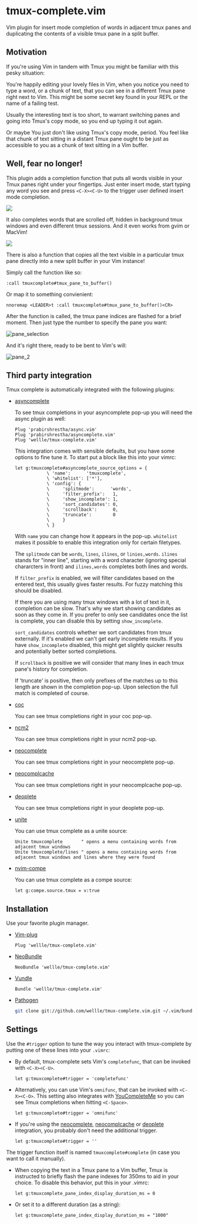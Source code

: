 # tmux-complete.vim

Vim plugin for insert mode completion of words in adjacent tmux panes and
duplicating the contents of a visible tmux pane in a split buffer.

## Motivation

If you're using Vim in tandem with Tmux you might be familiar with this pesky
situation:

You're happily editing your lovely files in Vim, when you notice you need to
type a word, or a chunk of text, that you can see in a different Tmux pane
right next to Vim. This might be some secret key found in your REPL or the name
of a failing test.

Usually the interesting text is too short, to warrant switching panes and going
into Tmux's copy mode, so you end up typing it out again.

Or maybe You just don't like using Tmux's copy mode, period. You feel like that
chunk of text sitting in a distant Tmux pane ought to be just as accessible to
you as a chunk of text sitting in a Vim buffer.

## Well, fear no longer!

This plugin adds a completion function that puts all words visible in your Tmux
panes right under your fingertips. Just enter insert mode, start typing any
word you see and press `<C-X><C-U>` to the trigger user defined insert mode
completion.

![][example]

It also completes words that are scrolled off, hidden in background tmux
windows and even different tmux sessions. And it even works from gvim or
MacVim!

![][gvim]

[example]: https://raw.githubusercontent.com/wellle/images/master/tmux-complete-example.png
[gvim]: https://raw.githubusercontent.com/wellle/images/master/gvim-complete.png

There is also a function that copies all the text visible in a particular tmux
pane directly into a new split buffer in your Vim instance!

Simply call the function like so:

```vim
:call tmuxcomplete#tmux_pane_to_buffer()
```

 Or map it to something convienient:

```vim
nnoremap <LEADER>t :call tmuxcomplete#tmux_pane_to_buffer()<CR>
```

After the function is called, the tmux pane indices are flashed for a brief moment. Then just type the number to specify the pane you want:

![pane_selection](https://user-images.githubusercontent.com/52209396/148301300-c4b002d6-6362-4e81-b1a0-52277088a51c.jpg)


And it's right there, ready to be bent to Vim's will:

![pane_2](https://user-images.githubusercontent.com/52209396/148301308-2f8db950-498c-442c-84e4-d354f94dbcec.jpg)

## Third party integration

Tmux complete is automatically integrated with the following plugins:

- [asyncomplete](https://github.com/prabirshrestha/asyncomplete.vim)

    To see tmux completions in your asyncomplete pop-up you will need the async
    plugin as well:

    ```vim
    Plug 'prabirshrestha/async.vim'
    Plug 'prabirshrestha/asyncomplete.vim'
    Plug 'wellle/tmux-complete.vim'
    ```

    This integration comes with sensible defaults, but you have some options to
    fine tune it. To start put a block like this into your vimrc:

    ```vim
    let g:tmuxcomplete#asyncomplete_source_options = {
                \ 'name':      'tmuxcomplete',
                \ 'whitelist': ['*'],
                \ 'config': {
                \     'splitmode':      'words',
                \     'filter_prefix':   1,
                \     'show_incomplete': 1,
                \     'sort_candidates': 0,
                \     'scrollback':      0,
                \     'truncate':        0
                \     }
                \ }
    ```

    With `name` you can change how it appears in the pop-up. `whitelist` makes
    it possible to enable this integration only for certain filetypes.

    The `splitmode` can be `words`, `lines`, `ilines`, or `linies,words`.
    `ilines` stands for "inner line", starting with a word character (ignoring
    special chararcters in front) and `ilines,words` completes both lines and
    words.

    If `filter_prefix` is enabled, we will filter candidates based on the
    entered text, this usually gives faster results. For fuzzy matching this
    should be disabled.

    If there you are using many tmux windows with a lot of text in it,
    completion can be slow. That's why we start showing candidates as soon as
    they come in. If you prefer to only see candidates once the list is
    complete, you can disable this by setting `show_incomplete`.

    `sort_candidates` controls whether we sort candidates from tmux externally.
    If it's enabled we can't get early incomplete results. If you have
    `show_incomplete` disabled, this might get slightly quicker results and
    potentially better sorted completions.

    If `scrollback` is positive we will consider that many lines in each tmux
    pane's history for completion.

    If 'truncate' is positive, then only prefixes of the matches up to this
    length are shown in the completion pop-up. Upon selection the full match is
    completed of course.

- [coc](https://github.com/neoclide/coc.nvim)

    You can see tmux completions right in your coc pop-up.

- [ncm2](https://github.com/ncm2/ncm2)

    You can see tmux completions right in your ncm2 pop-up.

- [neocomplete](https://github.com/Shougo/neocomplete.vim)

    You can see tmux completions right in your neocomplete pop-up.

- [neocomplcache](https://github.com/Shougo/neocomplcache.vim)

    You can see tmux completions right in your neocomplcache pop-up.

- [deoplete](https://github.com/Shougo/deoplete.nvim)

    You can see tmux completions right in your deoplete pop-up.

- [unite](https://github.com/Shougo/unite.vim)

    You can use tmux complete as a unite source:

    ```vim
    Unite tmuxcomplete       " opens a menu containing words from adjacent tmux windows
    Unite tmuxcomplete/lines " opens a menu containing words from adjacent tmux windows and lines where they were found
    ```

- [nvim-compe](https://github.com/hrsh7th/nvim-compe)

    You can use tmux complete as a compe source:

    ```vim
    let g:compe.source.tmux = v:true
    ```

## Installation

Use your favorite plugin manager.

- [Vim-plug][vim-plug]

    ```vim
    Plug 'wellle/tmux-complete.vim'
    ```

- [NeoBundle][neobundle]

    ```vim
    NeoBundle 'wellle/tmux-complete.vim'
    ```

- [Vundle][vundle]

    ```vim
    Bundle 'wellle/tmux-complete.vim'
    ```

- [Pathogen][pathogen]

    ```sh
    git clone git://github.com/wellle/tmux-complete.vim.git ~/.vim/bundle/tmux-complete.vim
    ```

[neobundle]: https://github.com/Shougo/neobundle.vim
[vundle]: https://github.com/gmarik/vundle
[vim-plug]: https://github.com/junegunn/vim-plug
[pathogen]: https://github.com/tpope/vim-pathogen

## Settings

Use the `#trigger` option to tune the way you interact with
tmux-complete by putting one of these lines into your `.vimrc`:

- By default, tmux-complete sets Vim's `completefunc`, that can be invoked with
  `<C-X><C-U>`.

    ```vim
    let g:tmuxcomplete#trigger = 'completefunc'
    ```

- Alternatively, you can use Vim's `omnifunc`, that can be invoked with
  `<C-X><C-O>`. This setting also integrates with
  [YouCompleteMe](https://github.com/Valloric/YouCompleteMe) so you can see
  Tmux completions when hitting `<C-Space>`.

    ```vim
    let g:tmuxcomplete#trigger = 'omnifunc'
    ```

- If you're using the [neocomplete](https://github.com/Shougo/neocomplete.vim),
  [neocomplcache](https://github.com/Shougo/neocomplcache.vim) or
  [deoplete](https://github.com/Shougo/deoplete.nvim) integration, you probably
  don't need the additional trigger.

    ```vim
    let g:tmuxcomplete#trigger = ''
    ```

The trigger function itself is named `tmuxcomplete#complete` (in case you want
to call it manually).

- When copying the text in a Tmux pane to a Vim buffer, Tmux is instructed to
briefly flash the pane indexes for 350ms to aid in your choice. To disable this
behavior, put this in your .vimrc:

    ```vim
    let g:tmuxcomplete_pane_index_display_duration_ms = 0
    ```

- Or set it to a different duration (as a string):
    
    ```vim
    let g:tmuxcomplete_pane_index_display_duration_ms = "1000"
    ```
    
